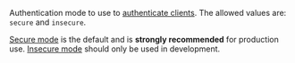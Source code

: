 Authentication mode to use to [authenticate clients](../usage/auth/index.md). The allowed values are: `secure` and `insecure`.

[Secure mode](../usage/auth/secure.md) is the default and is **strongly recommended** for production use. [Insecure mode](/docs/usage/auth/insecure) should only be used in development.
